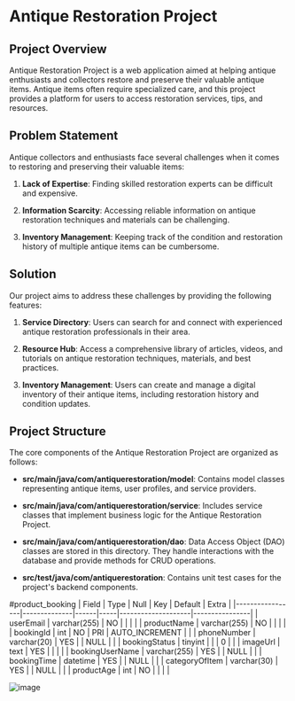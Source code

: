 # Antique Restoration Project

## Project Overview

Antique Restoration Project is a web application aimed at helping antique enthusiasts and collectors restore and preserve their valuable antique items. Antique items often require specialized care, and this project provides a platform for users to access restoration services, tips, and resources.

## Problem Statement

Antique collectors and enthusiasts face several challenges when it comes to restoring and preserving their valuable items:

1. **Lack of Expertise**: Finding skilled restoration experts can be difficult and expensive.

2. **Information Scarcity**: Accessing reliable information on antique restoration techniques and materials can be challenging.

3. **Inventory Management**: Keeping track of the condition and restoration history of multiple antique items can be cumbersome.

## Solution

Our project aims to address these challenges by providing the following features:

1. **Service Directory**: Users can search for and connect with experienced antique restoration professionals in their area.

2. **Resource Hub**: Access a comprehensive library of articles, videos, and tutorials on antique restoration techniques, materials, and best practices.

3. **Inventory Management**: Users can create and manage a digital inventory of their antique items, including restoration history and condition updates.

## Project Structure

The core components of the Antique Restoration Project are organized as follows:

- **src/main/java/com/antiquerestoration/model**: Contains model classes representing antique items, user profiles, and service providers.

- **src/main/java/com/antiquerestoration/service**: Includes service classes that implement business logic for the Antique Restoration Project.

- **src/main/java/com/antiquerestoration/dao**: Data Access Object (DAO) classes are stored in this directory. They handle interactions with the database and provide methods for CRUD operations.

- **src/test/java/com/antiquerestoration**: Contains unit test cases for the project's backend components.


#product_booking
| Field           | Type         | Null | Key | Default            | Extra          |
|-----------------|--------------|------|-----|--------------------|----------------|
| userEmail       | varchar(255) | NO   |     |                    |                |
| productName     | varchar(255) | NO   |     |                    |                |
| bookingId       | int          | NO   | PRI | AUTO_INCREMENT    |                |
| phoneNumber     | varchar(20)  | YES  |     | NULL               |                |
| bookingStatus   | tinyint      |      |     | 0                  |                |
| imageUrl        | text         | YES  |     |                    |                |
| bookingUserName | varchar(255) | YES  |     | NULL               |                |
| bookingTime     | datetime     | YES  |     | NULL               |                |
| categoryOfItem  | varchar(30)  | YES  |     | NULL               |                |
| productAge      | int          | NO   |     |                    |                |


![image](https://github.com/fssa-batch3/sec_c_sec_c_nitthishri.selvakumar__corejava_project_2/assets/116252627/979c8ad3-6bc5-4f11-8770-a00676fd9466)
